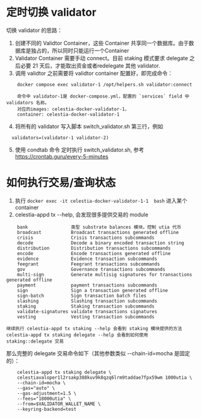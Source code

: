 # 定时切换 validator
  切换 validator 的思路：
  1. 创建不同的 Validtor Container，这些 Container 共享同一个数据库。由于数据库是独占的，所以同时只能运行一个Container
  2. Validator Container 需要手动 connect。目前 staking 模式要求 delegate 之后必要 21 天后，才能取出资金或者redelegate 其他 validator.
  3. 调用 validtor 之前需要将 validtor container 配置好，即完成命令： 
```
    docker compose exec validator-1 /opt/helpers.sh validator:connect

    命令中 validator-1是 docker-compose.yml，配置的 `services` field 中 validators 名称。 
    对应的images: celestia-docker-validator-1，
    container: celestia-docker-validator-1
```
  4. 将所有的 validator 写入脚本 switch_validator.sh 第三行，例如
```  
  validators=(validator-1 validator-2)
```
  5. 使用 condtab 命令 定时执行 switch_validator.sh, 参考 https://crontab.guru/every-5-minutes


# 如何执行交易/查询状态
1. 执行 `docker exec -it celestia-docker-validator-1-1  bash` 进入某个 container
2. celestia-appd tx --help, 会发现很多提供交易的 module
```
    bank                类型 substrate balances 模块，控制 utia 代币
    broadcast           Broadcast transactions generated offline
    crisis              Crisis transactions subcommands
    decode              Decode a binary encoded transaction string
    distribution        Distribution transactions subcommands
    encode              Encode transactions generated offline
    evidence            Evidence transaction subcommands
    feegrant            Feegrant transactions subcommands
    gov                 Governance transactions subcommands
    multi-sign          Generate multisig signatures for transactions generated offline
    payment             payment transactions subcommands
    sign                Sign a transaction generated offline
    sign-batch          Sign transaction batch files
    slashing            Slashing transaction subcommands
    staking             Staking transaction subcommands
    validate-signatures validate transactions signatures
    vesting             Vesting transaction subcommands
```
    继续执行 celestia-appd tx staking --help 会看到 staking 模块提供的方法
    celestia-appd tx staking delegate --help 会看到如何使用 staking::delegate 交易
那么完整的 delegate 交易命令如下（其他参数类似 --chain-id=mocha 是固定的）：
```
    celestia-appd tx staking delegate \
    celestiavaloper1l2rsakp388kuv9k8qzq6lrm9taddae7fpx59wm 1000utia \
    --chain-id=mocha \
    --gas="auto" \
    --gas-adjustment=1.5 \
    --fees="18000utia" \
    --from=$VALIDATOR_WALLET_NAME \
    --keyring-backend=test
```
   